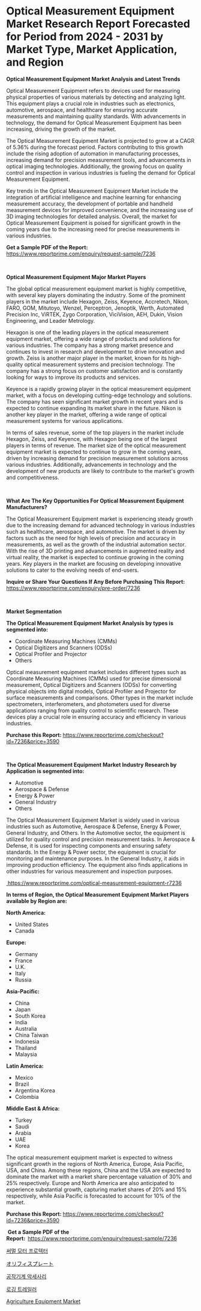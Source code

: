 <p><h1>Optical Measurement Equipment Market Research Report Forecasted for Period from 2024 -  2031 by Market Type, Market Application, and Region</h1></p><p><strong>Optical Measurement Equipment Market Analysis and Latest Trends</strong></p>
<p><p>Optical Measurement Equipment refers to devices used for measuring physical properties of various materials by detecting and analyzing light. This equipment plays a crucial role in industries such as electronics, automotive, aerospace, and healthcare for ensuring accurate measurements and maintaining quality standards. With advancements in technology, the demand for Optical Measurement Equipment has been increasing, driving the growth of the market.</p><p>The Optical Measurement Equipment Market is projected to grow at a CAGR of 5.36% during the forecast period. Factors contributing to this growth include the rising adoption of automation in manufacturing processes, increasing demand for precision measurement tools, and advancements in optical imaging technologies. Additionally, the growing focus on quality control and inspection in various industries is fueling the demand for Optical Measurement Equipment.</p><p>Key trends in the Optical Measurement Equipment Market include the integration of artificial intelligence and machine learning for enhancing measurement accuracy, the development of portable and handheld measurement devices for improved convenience, and the increasing use of 3D imaging technologies for detailed analysis. Overall, the market for Optical Measurement Equipment is poised for significant growth in the coming years due to the increasing need for precise measurements in various industries.</p></p>
<p><strong>Get a Sample PDF of the Report:&nbsp;</strong> <a href="https://www.reportprime.com/enquiry/request-sample/7236">https://www.reportprime.com/enquiry/request-sample/7236</a></p>
<p>&nbsp;</p>
<p><strong>Optical Measurement Equipment Major Market Players</strong></p>
<p><p>The global optical measurement equipment market is highly competitive, with several key players dominating the industry. Some of the prominent players in the market include Hexagon, Zeiss, Keyence, Accretech, Nikon, FARO, GOM, Mitutoyo, Wenzel, Perceptron, Jenoptik, Werth, Automated Precision Inc, ViRTEK, Zygo Corporation, ViciVision, AEH, Dukin, Vision Engineering, and Leader Metrology.</p><p>Hexagon is one of the leading players in the optical measurement equipment market, offering a wide range of products and solutions for various industries. The company has a strong market presence and continues to invest in research and development to drive innovation and growth. Zeiss is another major player in the market, known for its high-quality optical measurement systems and precision technology. The company has a strong focus on customer satisfaction and is constantly looking for ways to improve its products and services.</p><p>Keyence is a rapidly growing player in the optical measurement equipment market, with a focus on developing cutting-edge technology and solutions. The company has seen significant market growth in recent years and is expected to continue expanding its market share in the future. Nikon is another key player in the market, offering a wide range of optical measurement systems for various applications.</p><p>In terms of sales revenue, some of the top players in the market include Hexagon, Zeiss, and Keyence, with Hexagon being one of the largest players in terms of revenue. The market size of the optical measurement equipment market is expected to continue to grow in the coming years, driven by increasing demand for precision measurement solutions across various industries. Additionally, advancements in technology and the development of new products are likely to contribute to the market's growth and competitiveness.</p></p>
<p>&nbsp;</p>
<p><strong>What Are The Key Opportunities For Optical Measurement Equipment Manufacturers?</strong></p>
<p><p>The Optical Measurement Equipment market is experiencing steady growth due to the increasing demand for advanced technology in various industries such as healthcare, aerospace, and automotive. The market is driven by factors such as the need for high levels of precision and accuracy in measurements, as well as the growth of the industrial automation sector. With the rise of 3D printing and advancements in augmented reality and virtual reality, the market is expected to continue growing in the coming years. Key players in the market are focusing on developing innovative solutions to cater to the evolving needs of end-users.</p></p>
<p><strong>Inquire or Share Your Questions If Any Before Purchasing This Report:</strong> <a href="https://www.reportprime.com/enquiry/pre-order/7236">https://www.reportprime.com/enquiry/pre-order/7236</a></p>
<p>&nbsp;</p>
<p><strong>Market Segmentation</strong></p>
<p><strong>The Optical Measurement Equipment Market Analysis by types is segmented into:</strong></p>
<p><ul><li>Coordinate Measuring Machines (CMMs)</li><li>Optical Digitizers and Scanners (ODSs)</li><li>Optical Profiler and Projector</li><li>Others</li></ul></p>
<p><p>Optical measurement equipment market includes different types such as Coordinate Measuring Machines (CMMs) used for precise dimensional measurement, Optical Digitizers and Scanners (ODSs) for converting physical objects into digital models, Optical Profiler and Projector for surface measurements and comparisons. Other types in the market include spectrometers, interferometers, and photometers used for diverse applications ranging from quality control to scientific research. These devices play a crucial role in ensuring accuracy and efficiency in various industries.</p></p>
<p><strong>Purchase this Report:&nbsp;</strong><a href="https://www.reportprime.com/checkout?id=7236&price=3590">https://www.reportprime.com/checkout?id=7236&price=3590</a></p>
<p>&nbsp;</p>
<p><strong>The Optical Measurement Equipment Market Industry Research by Application is segmented into:</strong></p>
<p><ul><li>Automotive</li><li>Aerospace & Defense</li><li>Energy & Power</li><li>General Industry</li><li>Others</li></ul></p>
<p><p>The Optical Measurement Equipment Market is widely used in various industries such as Automotive, Aerospace & Defense, Energy & Power, General Industry, and Others. In the Automotive sector, the equipment is utilized for quality control and precision measurement tasks. In Aerospace & Defense, it is used for inspecting components and ensuring safety standards. In the Energy & Power sector, the equipment is crucial for monitoring and maintenance purposes. In the General Industry, it aids in improving production efficiency. The equipment also finds applications in other industries for various measurement and inspection purposes.</p></p>
<p><a href="https://www.reportprime.com/optical-measurement-equipment-r7236">&nbsp;https://www.reportprime.com/optical-measurement-equipment-r7236</a></p>
<p><strong>In terms of Region, the Optical Measurement Equipment Market Players available by Region are:</strong></p>
<p>
    <p> <strong> North America: </strong>
        <ul>
            <li>United States</li>
            <li>Canada</li>
        </ul>
        </p> 
    <p> <strong> Europe: </strong>
        <ul>
            <li>Germany</li>
            <li>France</li>
            <li>U.K.</li>
            <li>Italy</li>
            <li>Russia</li>
        </ul>
        </p> 
    <p> <strong> Asia-Pacific: </strong>
        <ul>
            <li>China</li>
            <li>Japan</li>
            <li>South Korea</li>
            <li>India</li>
            <li>Australia</li>
            <li>China Taiwan</li>
            <li>Indonesia</li>
            <li>Thailand</li>
            <li>Malaysia</li>
        </ul>
        </p> 
    <p> <strong> Latin America: </strong>
        <ul>
            <li>Mexico</li>
            <li>Brazil</li>
            <li>Argentina Korea</li>
            <li>Colombia</li>
        </ul>
        </p> 
    <p> <strong> Middle East & Africa: </strong>
        <ul>
            <li>Turkey</li>
            <li>Saudi</li>
            <li>Arabia</li>
            <li>UAE</li>
            <li>Korea</li>
        </ul>
    </p>
    </p>
<p><p>The optical measurement equipment market is expected to witness significant growth in the regions of North America, Europe, Asia Pacific, USA, and China. Among these regions, China and the USA are expected to dominate the market with a market share percentage valuation of 30% and 25% respectively. Europe and North America are also anticipated to experience substantial growth, capturing market shares of 20% and 15% respectively, while Asia Pacific is forecasted to account for 10% of the market.</p></p>
<p><strong>Purchase this Report: </strong><a href="https://www.reportprime.com/checkout?id=7236&price=3590">https://www.reportprime.com/checkout?id=7236&price=3590</a></p>
<p>&nbsp;<strong>Get a Sample PDF of the Report:&nbsp;&nbsp;</strong><a href="https://www.reportprime.com/enquiry/request-sample/7236">https://www.reportprime.com/enquiry/request-sample/7236</a></p>
<p><strong></strong></p>
<p><p><a href="https://github.com/fernandotryO5lson96765/Market-Research-Report-List-2/blob/main/994453667971.md">써멀 모터 프로텍터</a></p><p><a href="https://medium.com/@jacobkelly525/2024%E5%B9%B4%E3%81%8B%E3%82%892031%E5%B9%B4%E3%81%BE%E3%81%A7%E3%81%AE%E6%9C%9F%E9%96%93%E3%81%AB%E4%BA%88%E6%B8%AC%E3%81%95%E3%82%8C%E3%81%9F%E6%80%A5%E9%80%9F%E3%81%AA%E6%88%90%E9%95%B7%E7%8E%878-%E3%81%AE%E3%82%B0%E3%83%AD%E3%83%BC%E3%83%90%E3%83%AB%E3%82%AA%E3%83%AA%E3%83%95%E3%82%A3%E3%82%B9%E3%83%97%E3%83%AC%E3%83%BC%E3%83%88%E5%B8%82%E5%A0%B4%E3%81%AE%E7%AF%84%E5%9B%B2%E3%81%AB%E3%81%A4%E3%81%84%E3%81%A6%E3%81%AE%E8%A9%B3%E7%B4%B0%E5%88%86%E6%9E%90-b5f8655a06e9">オリフィスプレート</a></p><p><a href="https://medium.com/@cheakinaclarke1994/%EA%B8%B0%EA%B3%84-%EA%B3%B5%EA%B5%AC-%EC%95%A1%EC%84%B8%EC%84%9C%EB%A6%AC-%EC%8B%9C%EC%9E%A5%EC%9D%98-%EC%8B%A0%ED%9D%A5-%ED%8A%B8%EB%A0%8C%EB%93%9C-%EB%B0%8F-2024%EB%85%84%EB%B6%80%ED%84%B0-2031%EB%85%84%EA%B9%8C%EC%A7%80%EC%9D%98-%EB%AF%B8%EB%9E%98-%EC%A0%84%EB%A7%9D-ba972e0133cd">공작기계 악세사리</a></p><p><a href="https://medium.com/@mekhirenner_87471/%EC%9D%B8%EC%82%AC%EC%9D%B4%ED%8A%B8-2031%EB%85%84%EA%B9%8C%EC%A7%80%EC%9D%98-%EB%A1%9C%EA%B9%85-%ED%8A%B8%EB%A0%88%EC%9D%BC%EB%9F%AC-%EC%82%B0%EC%97%85%EC%97%90-%EB%8C%80%ED%95%9C-%EC%8B%9C%EC%9E%A5-%EC%9E%AC%EC%A0%95-%EC%83%81%ED%83%9C-%EC%8B%9C%EC%9E%A5-%EA%B7%9C%EB%AA%A8-%EB%B0%8F-%EC%88%98%EC%9D%B5-%EB%B6%84%EC%84%9D-8ee5712ea254">로깅 트레일러</a></p><p><a href="https://github.com/AnnChovey2023/Market-Research-Report-List-2/blob/main/agriculture-equipment-market.md">Agriculture Equipment Market</a></p></p>